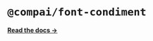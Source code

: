 # `@compai/font-condiment`

[**Read the docs &rarr;**](https://components.ai/docs/typefaces/condiment)
